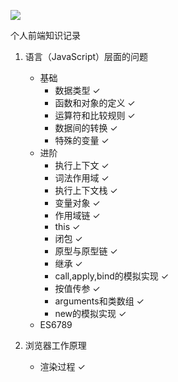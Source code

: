![](http://ww3.sinaimg.cn/large/006y8mN6gy1g6mrj29dqrj30wf0u0nnz.jpg)

个人前端知识记录

1. 语言（JavaScript）层面的问题
    * 基础
      * 数据类型 ✓
      * 函数和对象的定义 ✓
      * 运算符和比较规则 ✓
      * 数据间的转换 ✓
      * 特殊的变量 ✓
    * 进阶
      * 执行上下文 ✓
      * 词法作用域 ✓
      * 执行上下文栈 ✓
      * 变量对象 ✓
      * 作用域链 ✓
      * this ✓
      * 闭包 ✓
      * 原型与原型链 ✓
      * 继承 ✓
      * call,apply,bind的模拟实现 ✓
      * 按值传参 ✓
      * arguments和类数组 ✓
      * new的模拟实现 ✓
    * ES6789

2. 浏览器工作原理
    * 渲染过程 ✓